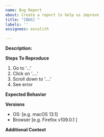 ```yaml
---
name: Bug Report
about: Create a report to help us improve
title: "[BUG] "
labels: ''
assignees: excalith

---
```


**Description:**
<!-- A clear and concise description of what the bug is -->

**Steps To Reproduce**
<!-- How can we reproduce the problem -->
1. Go to '...'
2. Click on '....'
3. Scroll down to '....'
4. See error

**Expected Behavior**
<!-- A clear and concise description of what you expected to happen -->

**Versions**
<!-- Please provide your OS and Browser versions -->
- OS: [e.g. macOS 13.1]
- Browser [e.g. Firefox v109.0.1 ]

**Additional Context**
<!-- Console logs and if applicable screenshots -->
